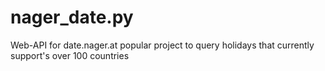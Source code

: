 # nager_date.py
Web-API for date.nager.at popular project to query holidays that currently support's over 100 countries
